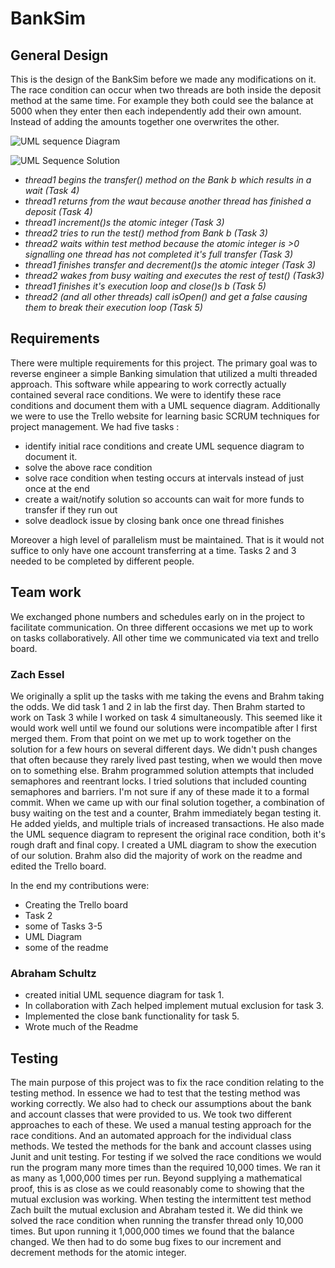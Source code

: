 # BankSim

## General Design 

This is the design of the BankSim before we made any modifications on it. 
The race condition can occur when two threads are both inside the deposit method at the same time. For example they both could see the balance at 5000 when they enter then each independently add their own amount.  Instead of adding the amounts together  one overwrites the other.


![UML sequence Diagram](https://github.com/3296Spring2020/banksim-multithreading-02-schultz-essel-teameffort/raw/coolBranch/BankSim%20(2).png)


![UML Sequence Solution](https://raw.githubusercontent.com/3296Spring2020/banksim-multithreading-02-schultz-essel-teameffort/coolBranch/UML%20Solution.png?token=AI265SNORDNFWT3M5CP6NHC6L2ISA)

- _thread1 begins the transfer() method on the Bank b which results in a wait (Task 4)_
- _thread1 returns from the waut because another thread has finished a deposit (Task 4)_
- _thread1 increment()s the atomic integer (Task 3)_
- _thread2 tries to run the test() method from Bank b (Task 3)_
- _thread2 waits within test method because the atomic integer is >0 signalling one thread has not completed it's full transfer (Task 3)_
- _thread1 finishes transfer and decrement()s the atomic integer (Task 3)_
- _thread2 wakes from busy waiting and executes the rest of test() (Task3)_
- _thread1 finishes it's execution loop and close()s b (Task 5)_
- _thread2 (and all other threads) call isOpen() and get a false causing them to break their execution loop (Task 5)_

## Requirements
There were multiple requirements for this project. The primary goal was to reverse engineer a simple Banking simulation that utilized 
a multi threaded approach. This software while appearing to work correctly actually contained several race conditions. We were to identify these race conditions and document them with a UML sequence diagram. Additionally we were to use the Trello website for learning basic SCRUM techniques for project management. 
We had five tasks :
 - identify initial race conditions and create UML sequence diagram to document it.
 - solve the above race condition
 - solve race condition when testing occurs at intervals instead of just once at the end
 - create a wait/notify solution so accounts can wait for more funds to transfer if they run out
 - solve deadlock issue by closing bank once one thread finishes
 
 Moreover a high level of parallelism must be maintained. That is it would not suffice to only have one account transferring at a time.
Tasks 2 and 3 needed to be completed by different people. 

## Team work
We exchanged phone numbers and schedules early on in the project to facilitate communication.
On three different occasions we met up to work on tasks collaboratively. All other time we communicated via text and trello board.
### Zach Essel 
We originally a split up the tasks with me taking the evens and Brahm taking the odds.  We did task 1 and 2 in lab the first day.  Then Brahm started to work on Task 3 while I worked on task 4 simultaneously.  This seemed like it would work well until we found our solutions were incompatible after I first merged them.  From that point on we met up to work together on the solution for a few hours on several different days.  We didn't push changes that often because they rarely lived past testing, when we would then move on to something else.  Brahm programmed solution attempts that included semaphores and reentrant locks.  I tried solutions that included counting semaphores and barriers.  I'm not sure if any of these made it to a formal commit.  When we came up with our final solution together, a combination of busy waiting on the test and a counter, Brahm immediately began testing it.  He added yields, and multiple trials of increased transactions.  He also made the UML sequence diagram to represent the original race condition, both it's rough draft and final copy.  I created a UML diagram to show the execution of our solution.  Brahm also did the majority of work on the readme and edited the Trello board.

In the end my contributions were: 
- Creating the Trello board
- Task 2
- some of Tasks 3-5
- UML Diagram
- some of the readme
### Abraham Schultz
- created initial UML sequence diagram for task 1.
- In collaboration with Zach helped implement mutual exclusion for task 3.
- Implemented the close bank functionality for task 5.
- Wrote much of the Readme 



## Testing
The main purpose of this project was to fix the race condition relating to the testing method. In essence we had to test that the testing method was working correctly. We also had to check our assumptions about the bank and account classes that were provided to us.
We took two different approaches to each of these. We used a manual testing approach for the race conditions. And an automated approach for the individual class methods. We tested the methods for the bank and account classes using Junit and unit testing. For testing if we solved the race conditions we would run the program many more times than the required 10,000 times. We ran it as many as 1,000,000 times per run. Beyond supplying a mathematical proof, this is as close as we could reasonably come to showing that the mutual exclusion was working. When testing the intermittent test method Zach built the mutual exclusion and Abraham tested it. 
We did think we solved the race condition when running the transfer thread only 10,000 times. But upon running it 1,000,000 times we found that the balance changed. We then had to do some bug fixes to our increment and decrement methods for the atomic integer.


